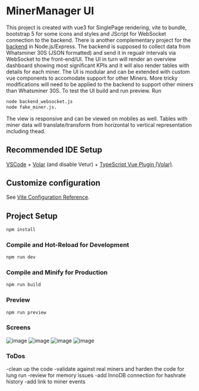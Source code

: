 # MinerManager UI

This project is created with vue3 for SinglePage rendering, vite to bundle, bootstrap 5 for some icons and styles and JScript for WebSocket connection to the backend. There is another complementary project for the [backend](https://github.com/Artrois/MinerManager-Backend.git) in Node.js/Express.
The backend is supposed to collect data from Whatsminer 30S (JSON formatted) and send it in regualr intervals via WebSocket to the front-end/UI. The UI in turn will render an overview dashboard showing most significant KPIs and it will also render tables with details for each miner. 
The UI is modular and can be extended with custom vue components to accomodate support for other Miners. More tricky modifications will need to be applied to the backend to support other miners than Whatsminer 30S.
To test the UI build and run preview. Run 
```sh
node backend_websocket.js 
node fake_miner.js.
```
The view is responsive and can be viewed on mobiles as well. Tables with miner data will translate/transform from horizontal to vertical representation including thead.

## Recommended IDE Setup

[VSCode](https://code.visualstudio.com/) + [Volar](https://marketplace.visualstudio.com/items?itemName=Vue.volar) (and disable Vetur) + [TypeScript Vue Plugin (Volar)](https://marketplace.visualstudio.com/items?itemName=Vue.vscode-typescript-vue-plugin).

## Customize configuration

See [Vite Configuration Reference](https://vitejs.dev/config/).

## Project Setup

```sh
npm install
```

### Compile and Hot-Reload for Development

```sh
npm run dev
```

### Compile and Minify for Production

```sh
npm run build
```
### Preview

```sh
npm run preview
```
### Screens
![image](https://user-images.githubusercontent.com/76772066/179247238-83a92501-d4fb-466d-9b85-1254e618cbbb.png)
![image](https://user-images.githubusercontent.com/76772066/179247309-ece57d22-555e-4095-aa19-02e99a152b44.png)
![image](https://user-images.githubusercontent.com/76772066/179247555-17f98d36-d90f-4371-9ee6-9d58c4e78191.png)
![image](https://user-images.githubusercontent.com/76772066/179247631-bc5f315b-7407-49d4-a8c1-33b5860ac569.png)

### ToDos
-clean up the code
-validate against real miners and harden the code for lung run
-review for memory issues
-add InnoDB connection for hashrate history
-add link to miner events
